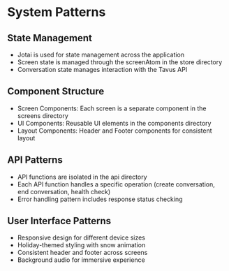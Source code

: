 # System Patterns

## State Management
- Jotai is used for state management across the application
- Screen state is managed through the screenAtom in the store directory
- Conversation state manages interaction with the Tavus API

## Component Structure
- Screen Components: Each screen is a separate component in the screens directory
- UI Components: Reusable UI elements in the components directory
- Layout Components: Header and Footer components for consistent layout

## API Patterns
- API functions are isolated in the api directory
- Each API function handles a specific operation (create conversation, end conversation, health check)
- Error handling pattern includes response status checking

## User Interface Patterns
- Responsive design for different device sizes
- Holiday-themed styling with snow animation
- Consistent header and footer across screens
- Background audio for immersive experience
